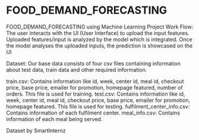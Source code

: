 # FOOD_DEMAND_FORECASTING
FOOD_DEMAND_FORECASTING using Machine Learning
Project Work Flow:
The user interacts with the UI (User Interface) to upload the input features.
Uploaded features/input is analyzed by the model which is integrated.
Once the model analyses the uploaded inputs, the prediction is showcased on the UI

Dataset:
Our base data consists of four csv files containing information about test data, train data and other required information.

train.csv: Contains information like id, week, center id, meal id, checkout price, base price, emailer for promotion, homepage featured, number of orders. This file is used for training.
test.csv: Contains information like id, week, center id, meal id, checkout price, base price, emailer for promotion, homepage featured. This file is used for testing.
fulfilment_center_info.csv: Contains information of each fulfilment center.
meal_info.csv: Contains information of each meal being served.

Dataset by SmartInternz
